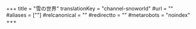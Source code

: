 +++
title = "雪の世界"
translationKey = "channel-snoworld"
#url = ""
#aliases = [""]
#relcanonical = ""
#redirectto = ""
#metarobots = "noindex"
+++
